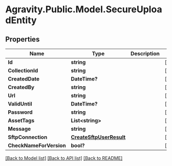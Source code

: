 # Agravity.Public.Model.SecureUploadEntity

## Properties

Name | Type | Description | Notes
------------ | ------------- | ------------- | -------------
**Id** | **string** |  | [optional] 
**CollectionId** | **string** |  | [optional] 
**CreatedDate** | **DateTime?** |  | [optional] 
**CreatedBy** | **string** |  | [optional] 
**Url** | **string** |  | [optional] 
**ValidUntil** | **DateTime?** |  | [optional] 
**Password** | **string** |  | [optional] 
**AssetTags** | **List&lt;string&gt;** |  | [optional] 
**Message** | **string** |  | [optional] 
**SftpConnection** | [**CreateSftpUserResult**](CreateSftpUserResult.md) |  | [optional] 
**CheckNameForVersion** | **bool?** |  | [optional] 

[[Back to Model list]](../README.md#documentation-for-models) [[Back to API list]](../README.md#documentation-for-api-endpoints) [[Back to README]](../README.md)

